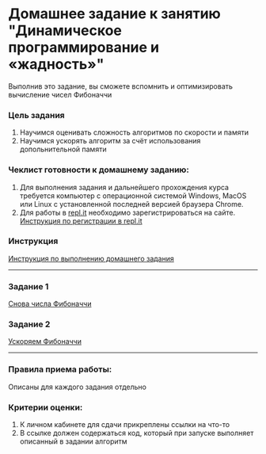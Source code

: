 # Домашнее задание к занятию "Динамическое программирование и «жадность»"

Выполнив это задание, вы сможете вспомнить и оптимизировать вычисление чисел Фибоначчи

### Цель задания

1. Научимся оценивать сложность алгоритмов по скорости и памяти
2. Научимся ускорять алгоритм за счёт использования допольнительной памяти

### Чеклист готовности к домашнему заданию:

1. Для выполнения задания и дальнейшего прохождения курса требуется компьютер с операционной системой Windows, MacOS или Linux с установленной последней версией браузера Chrome.
2. Для работы в [repl.it](https://repl.it/) необходимо зарегистрироваться на сайте. [Инструкция по регистрации в repl.it](https://github.com/netology-code/cpps-homeworks/tree/main/common/replit)

### Инструкция

[Инструкция по выполнению домашнего задания](https://github.com/netology-code/cpps-homeworks/blob/main/common/readme.md)

------

### Задание 1

[Снова числа Фибоначчи](01)

### Задание 2

[Ускоряем Фибоначчи](02)

------

### Правила приема работы:

Описаны для каждого задания отдельно

### Критерии оценки:

1. К личном кабинете для сдачи прикреплены ссылки на что-то
2. В ссылке должен содержаться код, который при запуске выполняет описанный в задании алгоритм
